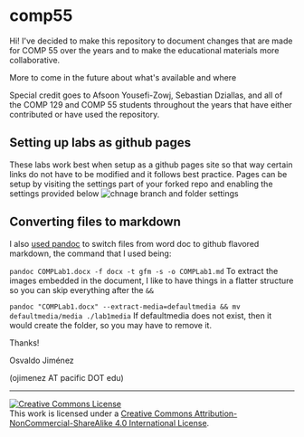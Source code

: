 # comp55

Hi!  I've decided to make this repository to document changes that are made for COMP 55 over the years and to make the educational materials more collaborative.

More to come in the future about what's available and where

Special credit goes to Afsoon Yousefi-Zowj, Sebastian Dziallas, and all of the COMP 129 and COMP 55 students throughout the years that have either contributed or have used the repository.

## Setting up labs as github pages
These labs work best when setup as a github pages site so that way certain links do not have to be modified and it follows best practice.
Pages can be setup by visiting the settings part of your forked repo and enabling the settings provided below
![chnage branch and folder settings](https://user-images.githubusercontent.com/239024/208784665-eaf09153-6243-4abd-b1c6-745c679ba565.png)

## Converting files to markdown

I also [used pandoc](https://pandoc.org/getting-started.html) to switch files from word doc to github flavored markdown, the command that I used being:

```pandoc COMPLab1.docx -f docx -t gfm -s -o COMPLab1.md```
To extract the images embedded in the document, I like to have things in a flatter structure so you can skip everything after the ```&&```

```pandoc "COMPLab1.docx" --extract-media=defaultmedia && mv defaultmedia/media ./lab1media```
If defaultmedia does not exist, then it would create the folder, so you may have to remove it.

Thanks!

Osvaldo Jiménez

(ojimenez AT pacific DOT edu)

---

<a rel="license" href="http://creativecommons.org/licenses/by-nc-sa/4.0/"><img alt="Creative Commons License" style="border-width:0" src="https://i.creativecommons.org/l/by-nc-sa/4.0/88x31.png" /></a><br />This work is licensed under a <a rel="license" href="http://creativecommons.org/licenses/by-nc-sa/4.0/">Creative Commons Attribution-NonCommercial-ShareAlike 4.0 International License</a>.
